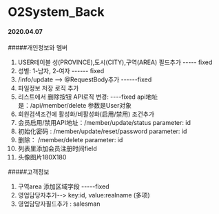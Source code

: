 # O2System_Back

#### 2020.04.07
#####개인정보와 멤버
1. USER테이블 성(PROVINCE),도시(CITY),구역(AREA) 필드추가 ----- fixed
2. 성별: 1-남자, 2-여자   ------ fixed
3. /info/update --> @RequestBody추가   ------fixed
4. 파일정보 저장 로직 추가
5. 리스트에서 删除按钮 API로직 변경: ----fixed   api地址是：/api/member/delete   参数是User对象
6. 회원검색조건에 활성화/비활성화(启用/禁用) 조건추가
7. 会员启用/禁用API地址：/member/update/status       parameter: id
8. 初始化密码 : /member/update/reset/password       parameter: id
9. 删除： /member/delete                            parameter: id
10. 列表里添加会员注册时间field
11. 头像图片180X180

#####고객정보
1. 구역area 添加区域字段  -----fixed
2. 영업담당자추가--> key:id, value:realname    (多项)
3. 영업담당자필드추가 : salesman



